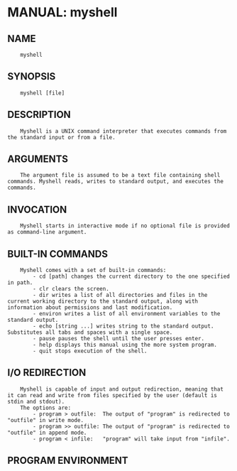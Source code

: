 # MANUAL: myshell

## NAME
        myshell

## SYNOPSIS
        myshell [file]

## DESCRIPTION
        Myshell is a UNIX command interpreter that executes commands from the standard input or from a file.

## ARGUMENTS 
        The argument file is assumed to be a text file containing shell commands. Myshell reads, writes to standard output, and executes the commands.

## INVOCATION 
        Myshell starts in interactive mode if no optional file is provided as command-line argument.

## BUILT-IN COMMANDS 
        Myshell comes with a set of built-in commands:
            - cd [path] changes the current directory to the one specified in path.
            - clr clears the screen.
            - dir writes a list of all directories and files in the current working directory to the standard output, along with information about permissions and last modification. 
            - environ writes a list of all environment variables to the standard output.
            - echo [string ...] writes string to the standard output. Substitutes all tabs and spaces with a single space.
            - pause pauses the shell until the user presses enter.
            - help displays this manual using the more system program.
            - quit stops execution of the shell.

## I/O REDIRECTION
        Myshell is capable of input and output redirection, meaning that it can read and write from files specified by the user (default is stdin and stdout). 
        The options are:
            - program > outfile:  The output of "program" is redirected to "outfile" in write mode.
            - program >> outfile: The output of "program" is redirected to "outfile" in append mode.
            - program < infile:   "program" will take input from "infile".

## PROGRAM ENVIRONMENT
  
        
        

